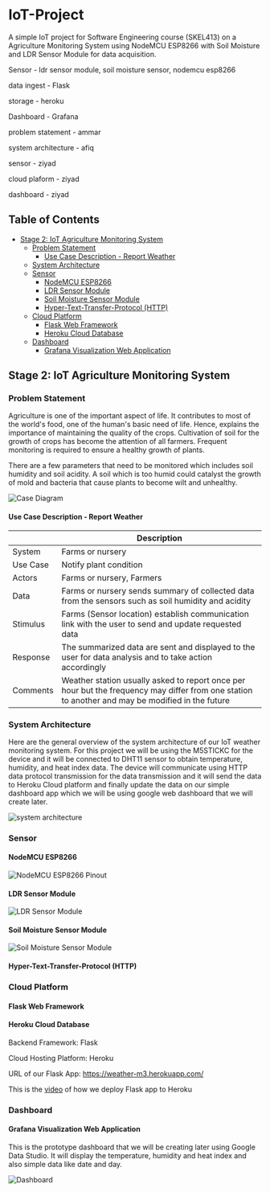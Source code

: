 # IoT-Project
A simple IoT project for Software Engineering course (SKEL413) on a Agriculture Monitoring System using NodeMCU ESP8266 with Soil Moisture and LDR Sensor Module for data acquisition.

Sensor      - ldr sensor module, soil moisture sensor, nodemcu esp8266

data ingest - Flask

storage     - heroku

Dashboard   - Grafana

problem statement - ammar

system architecture - afiq

sensor - ziyad

cloud plaform - ziyad

dashboard - ziyad
## Table of Contents

- [Stage 2: IoT Agriculture Monitoring System](#stage-2-iot-agriculture-monitoring-system)
  * [Problem Statement](#problem-statement)
    + [Use Case Description - Report Weather](#use-case-description---report-weather)
  * [System Architecture](#system-architecture)
  * [Sensor](#sensor)
    + [NodeMCU ESP8266](#nodemcu-esp8266)
    + [LDR Sensor Module](#ldr-sensor-module)
    + [Soil Moisture Sensor Module](#soil-moisture-sensor-module)
    + [Hyper-Text-Transfer-Protocol (HTTP)](#hyper-text-transfer-protocol-http)
  * [Cloud Platform](#cloud-platform)
    + [Flask Web Framework](#flask-web-framework)
    + [Heroku Cloud Database](#heroku-cloud-database)
  * [Dashboard](#dashboard)
    + [Grafana Visualization Web Application](#grafana-visualization-web-application)
## Stage 2: IoT Agriculture Monitoring System

### Problem Statement

Agriculture is one of the important aspect of life. It contributes to most of the world's food, one of the human's basic need of life. Hence, explains the importance of maintaining the quality of the crops. Cultivation of soil for the growth of crops has become the attention of all farmers. Frequent monitoring is required to ensure a healthy growth of plants.

There are a few parameters that need to be monitored which includes soil humidity and soil acidity. A soil which is too humid could catalyst the growth of mold and bacteria that cause plants to become wilt and unhealthy. 


![Case Diagram](https://i.ibb.co/mt1dCW2/image1.jpg)

#### Use Case Description - Report Weather


|        | Description |
| ------- | ---------------|
| System | Farms or nursery |
| Use Case | Notify plant condition |
| Actors | Farms or nursery, Farmers |
| Data | Farms or nursery sends summary of collected data from the sensors such as soil humidity and acidity |
| Stimulus | Farms (Sensor location) establish communication link with the user to send and update requested data |
| Response | The summarized data are sent and displayed to the user for data analysis and to take action accordingly |
| Comments | Weather station usually asked to report once per hour but the frequency may differ from one station to another and may be modified in the future |

### System Architecture

Here are the general overview of the system architecture of our IoT weather monitoring system. For this project we will be using the M5STICKC for the device and it will be connected to DHT11 sensor to obtain temperature, humidity, and heat index data. The device will communicate using HTTP data protocol transmission for the data transmission and it will send the data to Heroku Cloud platform and finally update the data on our simple dashboard app which we will be using google web dashboard that we will create later.

![system architecture](https://i.ibb.co/RvBLGVK/Capture2.jpg)

### Sensor

#### NodeMCU ESP8266

![NodeMCU ESP8266 Pinout](https://hackster.imgix.net/uploads/attachments/944050/node-mcu_nRId0HmElJ.jpg?auto=compress%2Cformat&w=1280&h=960&fit=max)

#### LDR Sensor Module

![LDR Sensor Module](https://cdn.shopify.com/s/files/1/0559/1970/6265/files/Untitleddesign_480x480.jpg?v=1666679399)

#### Soil Moisture Sensor Module

![Soil Moisture Sensor Module](https://components101.com/sites/default/files/component_pin/Moisture-Sensor-Module-Pinout.jpg)

#### Hyper-Text-Transfer-Protocol (HTTP)
### Cloud Platform
#### Flask Web Framework
#### Heroku Cloud Database

Backend Framework: Flask

Cloud Hosting Platform: Heroku

URL of our Flask App: https://weather-m3.herokuapp.com/

This is the [video](https://www.youtube.com/watch?v=0j9s8jk-LtA&ab_channel=MOHDHAFEEZSHAHRIL) of how we deploy Flask app to Heroku

### Dashboard
#### Grafana Visualization Web Application
This is the prototype dashboard that we will be creating later using Google Data Studio. It will display the temperature, humidity and heat index and also simple data like date and day.

![Dashboard](https://i.ibb.co/LSsG0yz/dashboard.jpg)
